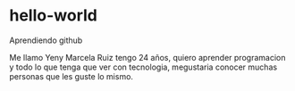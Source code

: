# hello-world
Aprendiendo github

Me llamo Yeny Marcela Ruiz tengo 24 años, quiero aprender programacion y todo lo que tenga que ver con tecnologia, megustaria conocer muchas personas que les guste lo mismo.
